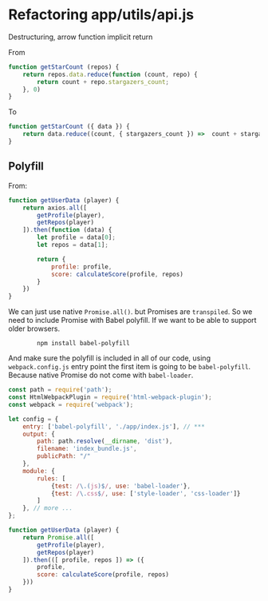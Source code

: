 # Refactoring app/utils/api.js
Destructuring, arrow function implicit return

From
```javascript
function getStarCount (repos) {
    return repos.data.reduce(function (count, repo) {
        return count + repo.stargazers_count;
    }, 0)
}
```
To
```javascript
function getStarCount ({ data }) {
    return data.reduce((count, { stargazers_count }) =>  count + stargazers_count, 0)
}
```
## Polyfill
From:
```javascript
function getUserData (player) {
    return axios.all([
        getProfile(player),
        getRepos(player)
    ]).then(function (data) {
        let profile = data[0];
        let repos = data[1];

        return {
            profile: profile,
            score: calculateScore(profile, repos)
        }
    })
}
```

We can just use native `Promise.all()`. but Promises are `transpiled`. So we need to include Promise with Babel polyfill. 
If we want to be able to support older browsers. 

            npm install babel-polyfill
            
And make sure the polyfill is included in all of our code, using `webpack.config.js` entry point the first item is going 
to be `babel-polyfill`. Because native Promise do not come with `babel-loader`.

```javascript
const path = require('path');
const HtmlWebpackPlugin = require('html-webpack-plugin');
const webpack = require('webpack');

let config = {
    entry: ['babel-polyfill', './app/index.js'], // ***
    output: {
        path: path.resolve(__dirname, 'dist'),
        filename: 'index_bundle.js',
        publicPath: "/"
    },
    module: {
        rules: [
            {test: /\.(js)$/, use: 'babel-loader'},
            {test: /\.css$/, use: ['style-loader', 'css-loader']}
        ]
    }, // more ...
};
```

```javascript
function getUserData (player) {
    return Promise.all([
        getProfile(player),
        getRepos(player)
    ]).then(([ profile, repos ]) => ({
        profile,
        score: calculateScore(profile, repos)
    }))
}
```
